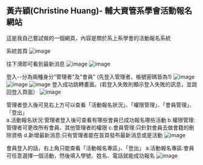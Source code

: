 黃卉穎(Christine Huang)- 輔大資管系學會活動報名網站
------------------------
這是我自己嘗試做的一個網頁，內容是關於系上系學會的活動報名系統

系統首頁
![image](https://github.com/Winnie0107/Web-/assets/131575653/53329ad3-2f5e-457d-a767-04e698fdca04)

往下滑即可看到最新消息
![image](https://github.com/Winnie0107/Web-/assets/131575653/52cf56aa-9b8a-4940-9b98-ea44438d9f47)
![image](https://github.com/Winnie0107/Web-/assets/131575653/bdab1bc1-d431-467b-bbe0-6b000fc99436)

登入--分為兩種身分"管理者"及"會員"
(先登入管理者，帳號密碼皆為1)
![image](https://github.com/Winnie0107/Web-/assets/131575653/30a95579-938e-41b2-a009-a4cc0c28f99f)
![image](https://github.com/Winnie0107/Web-/assets/131575653/5bf65abd-d714-4330-a53e-2177f61709e8)
![image](https://github.com/Winnie0107/Web-/assets/131575653/2b43e6d7-96ae-42d2-9b93-9c3c14daf7c9)
登入成功跳轉畫面。(若登入失敗則顯示登入失敗的訊息，並跳回登入頁面）
![image](https://github.com/Winnie0107/Web-/assets/131575653/836e9ce2-ea26-4cd1-b1bb-1e0c7bc2cfa5)

管理者登入後可見右上方可以查看「活動報名狀況」、「權限管理」、「會員管理」、「登出」<br>
a.活動報名狀況:管理者登入後可查看有哪些會員已成功報名哪些活動
b.權限管理:管理者可更改所有會員、其他管理者的權限
c.會員管理:只針對會員去做會籍的刪除資格
d.新增最新消息:只有管理者能在首頁發布最新消息或是活動
![image](https://github.com/Winnie0107/Web-/assets/131575653/f8f2c047-e747-44c6-8919-9da8fc8718e6)

會員登入的話，右上角只能查看「活動報名專區」、「登出」
a.活動報名專區:會員可任意選擇一個活動，然後填入學號、姓名、電話就能成功報名
![image](https://github.com/Winnie0107/Web-/assets/131575653/5dd1799d-fbc6-48f2-b40f-e62ec270639a)


